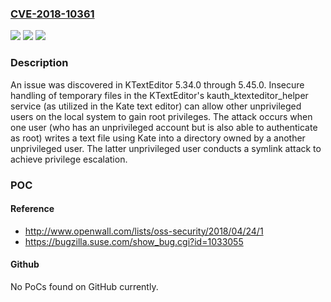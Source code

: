 ### [CVE-2018-10361](https://cve.mitre.org/cgi-bin/cvename.cgi?name=CVE-2018-10361)
![](https://img.shields.io/static/v1?label=Product&message=n%2Fa&color=blue)
![](https://img.shields.io/static/v1?label=Version&message=n%2Fa&color=blue)
![](https://img.shields.io/static/v1?label=Vulnerability&message=n%2Fa&color=brighgreen)

### Description

An issue was discovered in KTextEditor 5.34.0 through 5.45.0. Insecure handling of temporary files in the KTextEditor's kauth_ktexteditor_helper service (as utilized in the Kate text editor) can allow other unprivileged users on the local system to gain root privileges. The attack occurs when one user (who has an unprivileged account but is also able to authenticate as root) writes a text file using Kate into a directory owned by a another unprivileged user. The latter unprivileged user conducts a symlink attack to achieve privilege escalation.

### POC

#### Reference
- http://www.openwall.com/lists/oss-security/2018/04/24/1
- https://bugzilla.suse.com/show_bug.cgi?id=1033055

#### Github
No PoCs found on GitHub currently.

